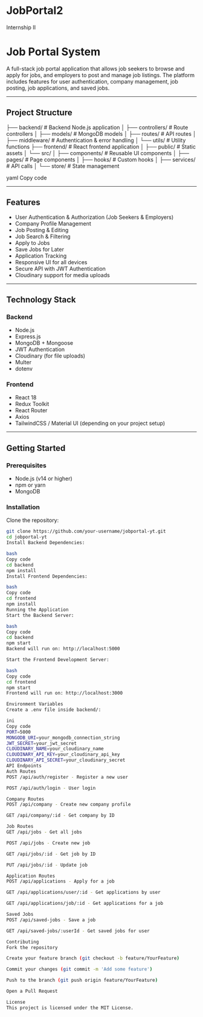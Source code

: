 # JobPortal2
Internship II

# Job Portal System

A full-stack job portal application that allows job seekers to browse and apply for jobs, and employers to post and manage job listings. The platform includes features for user authentication, company management, job posting, job applications, and saved jobs.

---

## Project Structure

├── backend/ # Backend Node.js application
│ ├── controllers/ # Route controllers
│ ├── models/ # MongoDB models
│ ├── routes/ # API routes
│ ├── middleware/ # Authentication & error handling
│ └── utils/ # Utility functions
├── frontend/ # React frontend application
│ ├── public/ # Static assets
│ └── src/
│ ├── components/ # Reusable UI components
│ ├── pages/ # Page components
│ ├── hooks/ # Custom hooks
│ ├── services/ # API calls
│ └── store/ # State management

yaml
Copy code

---

## Features

- User Authentication & Authorization (Job Seekers & Employers)
- Company Profile Management
- Job Posting & Editing
- Job Search & Filtering
- Apply to Jobs
- Save Jobs for Later
- Application Tracking
- Responsive UI for all devices
- Secure API with JWT Authentication
- Cloudinary support for media uploads

---

## Technology Stack

### Backend
- Node.js
- Express.js
- MongoDB + Mongoose
- JWT Authentication
- Cloudinary (for file uploads)
- Multer
- dotenv

### Frontend
- React 18
- Redux Toolkit
- React Router
- Axios
- TailwindCSS / Material UI (depending on your project setup)

---

## Getting Started

### Prerequisites
- Node.js (v14 or higher)
- npm or yarn
- MongoDB

### Installation

Clone the repository:
```bash
git clone https://github.com/your-username/jobportal-yt.git
cd jobportal-yt
Install Backend Dependencies:

bash
Copy code
cd backend
npm install
Install Frontend Dependencies:

bash
Copy code
cd frontend
npm install
Running the Application
Start the Backend Server:

bash
Copy code
cd backend
npm start
Backend will run on: http://localhost:5000

Start the Frontend Development Server:

bash
Copy code
cd frontend
npm start
Frontend will run on: http://localhost:3000

Environment Variables
Create a .env file inside backend/:

ini
Copy code
PORT=5000
MONGODB_URI=your_mongodb_connection_string
JWT_SECRET=your_jwt_secret
CLOUDINARY_NAME=your_cloudinary_name
CLOUDINARY_API_KEY=your_cloudinary_api_key
CLOUDINARY_API_SECRET=your_cloudinary_secret
API Endpoints
Auth Routes
POST /api/auth/register - Register a new user

POST /api/auth/login - User login

Company Routes
POST /api/company - Create new company profile

GET /api/company/:id - Get company by ID

Job Routes
GET /api/jobs - Get all jobs

POST /api/jobs - Create new job

GET /api/jobs/:id - Get job by ID

PUT /api/jobs/:id - Update job

Application Routes
POST /api/applications - Apply for a job

GET /api/applications/user/:id - Get applications by user

GET /api/applications/job/:id - Get applications for a job

Saved Jobs
POST /api/saved-jobs - Save a job

GET /api/saved-jobs/:userId - Get saved jobs for user

Contributing
Fork the repository

Create your feature branch (git checkout -b feature/YourFeature)

Commit your changes (git commit -m 'Add some feature')

Push to the branch (git push origin feature/YourFeature)

Open a Pull Request

License
This project is licensed under the MIT License.

